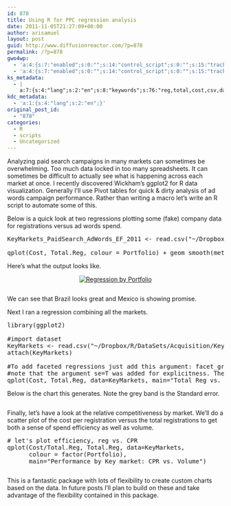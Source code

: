 ```yaml
---
id: 878
title: Using R for PPC regression analysis
date: 2011-11-05T21:27:09+00:00
author: arisamuel
layout: post
guid: http://www.diffusionreactor.com/?p=878
permalink: /?p=878
gwo4wp:
  - 'a:4:{s:7:"enabled";s:0:"";s:14:"control_script";s:0:"";s:15:"tracking_script";s:0:"";s:17:"conversion_script";s:0:"";}'
  - 'a:4:{s:7:"enabled";s:0:"";s:14:"control_script";s:0:"";s:15:"tracking_script";s:0:"";s:17:"conversion_script";s:0:"";}'
ks_metadata:
  - |
    a:7:{s:4:"lang";s:2:"en";s:8:"keywords";s:76:"reg,total,cost,csv,data,keymarkets_paidsearch_adwords_ef_2011,market,markets";s:19:"keywords_autoupdate";s:1:"1";s:11:"description";s:165:"Reg, colour = Portfolio) + geom_smooth(method=&quot;lm&quot;, se=T) Here's what the output looks like (with a minor annotation added after the fact). We can see that";s:22:"description_autoupdate";s:1:"1";s:5:"title";s:0:"";s:6:"robots";s:12:"index,follow";}
kdc_metadata:
  - 'a:1:{s:4:"lang";s:2:"en";}'
original_post_id:
  - "878"
categories:
  - R
  - scripts
  - Uncategorized
---
```

Analyzing paid search campaigns in many markets can sometimes be overwhelming. Too much data locked in too many spreadsheets. It can sometimes be difficult to actually see what is happening across each market at once. I recently discovered Wickham&#8217;s ggplot2 for R data visualization. Generally I&#8217;ll use Pivot tables for quick & dirty analysis of ad words campaign performance. Rather than writing a macro let&#8217;s write an R script to automate some of this.

Below is a quick look at two regressions plotting some (fake) company data for registrations versus ad words spend.

<pre>KeyMarkets_PaidSearch_AdWords_EF_2011 &lt;- read.csv("~/Dropbox/R/DataSets/Acquisition/KeyMarkets_PaidSearch_AdWords_EF_2011.csv")

qplot(Cost, Total.Reg, colour = Portfolio) + geom_smooth(method="lm", se=T)</pre>

Here&#8217;s what the output looks like.

<p style="text-align:center;">
  <a title="multiple regression by portfolio" href="http://www.directedattention.com/research-and-code/simple-scripts/using-r-and-the-ggplot2-package-for-ad-words-analysis-1/attachment/multipleregressionbyportfolio/" rel="attachment wp-att-2211"><img class="aligncenter  wp-image-2211" title="Linear Regression by Portfolio" alt="Regression by Portfolio" src="https://i1.wp.com/www.samuelakerstein.com/wp-content/uploads/2013/08/multipleregressionbyportfolio.png?resize=300%2C201" srcset="https://i1.wp.com/www.samuelakerstein.com/wp-content/uploads/2013/08/multipleregressionbyportfolio.png?w=550 550w, https://i1.wp.com/www.samuelakerstein.com/wp-content/uploads/2013/08/multipleregressionbyportfolio.png?resize=300%2C201 300w" sizes="(max-width: 300px) 85vw, 300px" data-recalc-dims="1" /></a>
</p>

[<img title="Regression by market" alt="" src="https://i1.wp.com/www.diffusionreactor.com/wp-content/uploads/2011/11/Rplot1.png?resize=670%2C455" data-recalc-dims="1" />](https://i1.wp.com/www.diffusionreactor.com/wp-content/uploads/2011/11/Rplot1.png)

We can see that Brazil looks great and Mexico is showing promise.

Next I ran a regression combining all the markets.

<pre>library(ggplot2)

#import dataset
KeyMarkets &lt;- read.csv("~/Dropbox/R/DataSets/Acquisition/KeyMarkets_PaidSearch_AdWords_EF_2011.csv")
attach(KeyMarkets)

#To add faceted regressions just add this argument: facet_grid(. ~ Portfolio)
#note that the argument se=T was added for explicitness. The default is set to True.
qplot(Cost, Total.Reg, data=KeyMarkets, main="Total Reg vs. Cost in Key Markets") + geom_smooth(method="lm", SE=T)</pre>

Below is the chart this generates. Note the grey band is the Standard error.

[<img class="alignnone size-full wp-image-881" title="Regression on all markets" alt="" src="https://i1.wp.com/www.diffusionreactor.com/wp-content/uploads/2011/11/AllMarketsRegression.png?resize=560%2C379" data-recalc-dims="1" />](https://i1.wp.com/www.diffusionreactor.com/wp-content/uploads/2011/11/AllMarketsRegression.png)

Finally, let&#8217;s have a look at the relative competitiveness by market. We&#8217;ll do a scatter plot of the cost per registration versus the total registrations to get both a sense of spend efficiency as well as volume.

<pre># let's plot efficiency, reg vs. CPR
qplot(Cost/Total.Reg, Total.Reg, data=KeyMarkets,
      colour = factor(Portfolio),
      main="Performance by Key market: CPR vs. Volume")</pre>

[<img class="alignnone size-full wp-image-886" title="CPR2" alt="" src="https://i2.wp.com/www.diffusionreactor.com/wp-content/uploads/2011/11/CPR2.png?resize=670%2C455" data-recalc-dims="1" />](https://i2.wp.com/www.diffusionreactor.com/wp-content/uploads/2011/11/CPR2.png)

This is a fantastic package with lots of flexibility to create custom charts based on the data. In future posts I&#8217;ll plan to build on these and take advantage of the flexibility contained in this package.